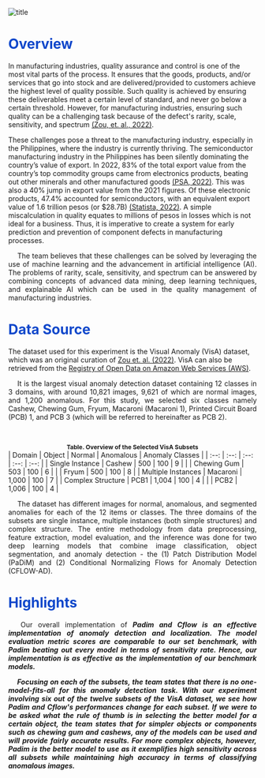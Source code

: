 ![title](https://github.com/lorainemnrc/deep-learning-cv-anomaly-detection/assets/23328647/dd7b365a-f3a4-4592-8262-e3cdac8a6bcd)

<h1 style="color: #1048CB"><b>Overview</b></h1>

In manufacturing industries, quality assurance and control is one of the most vital parts of the process. It ensures that the goods, products, and/or services that go into stock and are delivered/provided to customers achieve the highest level of quality possible. Such quality is achieved by ensuring these deliverables meet a certain level of standard, and never go below a certain threshold. However, for manufacturing industries, ensuring such quality can be a challenging task because of the defect's rarity, scale, sensitivity, and spectrum [(Zou, et. al., 2022)](https://www.ecva.net/papers/eccv_2022/papers_ECCV/papers/136900389.pdf).

These challenges pose a threat to the manufacturing industry, especially in the Philippines, where the industry is currently thriving. The semiconductor manufacturing industry in the Philippines has been silently dominating the country’s value of export. In 2022, 83% of the total export value from the country’s top commodity groups came from electronics products, beating out other minerals and other manufactured goods [(PSA, 2022)](https://psa.gov.ph/content/highlights-philippine-export-and-import-statistics-august-2022-preliminary). This was also a 40% jump in export value from the 2021 figures. Of these electronic products, 47.4% accounted for semiconductors, with an equivalent export value of 1.6 trillion pesos (or $28.7B) [(Statista, 2022)](https://www.statista.com/statistics/1264606/philippines-export-share-of-semiconductors). A simple miscalculation in quality equates to millions of pesos in losses which is not ideal for a business. Thus, it is imperative to create a system for early prediction and prevention of component defects in manufacturing processes.

<p align="justify"> &emsp;
The team believes that these challenges can be solved by leveraging the use of machine learning and the advancement in artificial intelligence (AI). The problems of rarity, scale, sensitivity, and spectrum can be answered by combining concepts of advanced data mining, deep learning techniques, and explainable AI which can be used in the quality management of manufacturing industries.
<p/>

<h1 style="color: #1048CB"><b>Data Source</b></h1>

The dataset used for this experiment is the Visual Anomaly (VisA) dataset, which was an original curation of [Zou et. al. (2022)](https://www.ecva.net/papers/eccv_2022/papers_ECCV/papers/136900389.pdf). VisA can also be retrieved from the [Registry of Open Data on Amazon Web Services (AWS)](https://registry.opendata.aws/visa/).

<p align="justify"> &emsp;
It is the largest visual anomaly detection dataset containing 12 classes in 3 domains, with around 10,821 images, 9,621 of which are normal images, and 1,200 anomalous. For this study, we selected six classes namely Cashew, Chewing Gum, Fryum, Macaroni (Macaroni 1), Printed Circuit Board (PCB) 1, and PCB 3 (which will be referred to hereinafter as PCB 2).
<p/>

<br>
<center style="font-size:12px;font-style:default;"><b>Table. Overview of the Selected VisA Subsets</b></center>
| Domain | Object | Normal | Anomalous | Anomaly Classes |
| :--: | :--: | :--: | :--: | :--: |
| Single Instance | Cashew | 500 | 100 | 9 |
|  | Chewing Gum | 503 | 100 | 6 |
|  | Fryum | 500 | 100 | 8 |
| Multiple Instances | Macaroni | 1,000 | 100 | 7 |
| Complex Structure | PCB1 | 1,004 | 100 | 4 |
|  | PCB2 | 1,006 | 100 | 4 |



<p align="justify"> &emsp;
The dataset has different images for normal, anomalous, and segmented anomalies for each of the 12 items or classes. The three domains of the subsets are single instance, multiple instances (both simple structures) and complex structure. The entire methodology from data preprocessing, feature extraction, model evaluation, and the inference was done for two deep learning models that combine image classification, object segmentation, and anomaly detection - the (1) Patch Distribution Model (PaDiM) and (2) Conditional Normalizing Flows for Anomaly Detection (CFLOW-AD).
<p/>

<h1 style="color: #1048CB"><b>Highlights</b></h1>

<p align="justify"> &emsp;
Our overall implementation of <strong><em>Padim<em/><strong/> and <strong><em>Cflow<em/><strong/> is an effective implementation of anomaly detection and localization. The model evaluation metric scores are comparable to our set benchmark, with <strong><em>Padim<em/><strong/> beating out every model in terms of sensitivity rate. Hence, our implementation is as effective as the implementation of our benchmark models.
</p>
  
<p align="justify"> &emsp;
Focusing on each of the subsets, the team states that there is no one-model-fits-all for this anomaly detection task. With our experiment involving six out of the twelve subsets of the VisA dataset, we see how <strong><em>Padim<em/><strong/> and <strong><em>Cflow<em/><strong/>'s performances change for each subset. If we were to be asked what the rule of thumb is in selecting the better model for a certain object, the team states that for simpler objects or components such as chewing gum and cashews, any of the models can be used and will provide fairly accurate results. For more complex objects, however, <strong><em>Padim<em/><strong/> is the better model to use as it exemplifies high sensitivity across all subsets while maintaining high accuracy in terms of classifying anomalous images.
</p>
